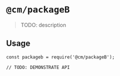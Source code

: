 # `@cm/packageB`

> TODO: description

## Usage

```
const packageb = require('@cm/packageB');

// TODO: DEMONSTRATE API
```
